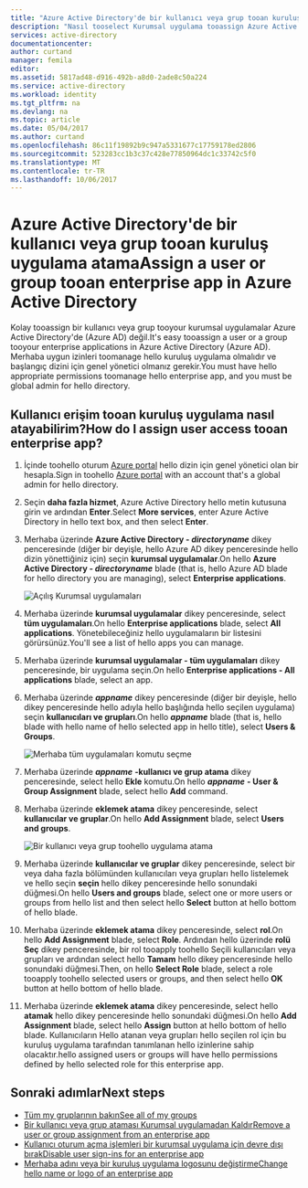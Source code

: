 ```yaml
---
title: "Azure Active Directory'de bir kullanıcı veya grup tooan kuruluş uygulama aaaAssign | Microsoft Docs"
description: "Nasıl tooselect Kurumsal uygulama tooassign Azure Active Directory'de bir kullanıcı veya grup tooit"
services: active-directory
documentationcenter: 
author: curtand
manager: femila
editor: 
ms.assetid: 5817ad48-d916-492b-a8d0-2ade8c50a224
ms.service: active-directory
ms.workload: identity
ms.tgt_pltfrm: na
ms.devlang: na
ms.topic: article
ms.date: 05/04/2017
ms.author: curtand
ms.openlocfilehash: 86c11f19892b9c947a5331677c17759178ed2806
ms.sourcegitcommit: 523283cc1b3c37c428e77850964dc1c33742c5f0
ms.translationtype: MT
ms.contentlocale: tr-TR
ms.lasthandoff: 10/06/2017
---
```

# <a name="assign-a-user-or-group-tooan-enterprise-app-in-azure-active-directory"></a><span data-ttu-id="e6563-103">Azure Active Directory'de bir kullanıcı veya grup tooan kuruluş uygulama atama</span><span class="sxs-lookup"><span data-stu-id="e6563-103">Assign a user or group tooan enterprise app in Azure Active Directory</span></span>
<span data-ttu-id="e6563-104">Kolay tooassign bir kullanıcı veya grup tooyour kurumsal uygulamalar Azure Active Directory'de (Azure AD) değil.</span><span class="sxs-lookup"><span data-stu-id="e6563-104">It's easy tooassign a user or a group tooyour enterprise applications in Azure Active Directory (Azure AD).</span></span> <span data-ttu-id="e6563-105">Merhaba uygun izinleri toomanage hello kuruluş uygulama olmalıdır ve başlangıç dizini için genel yönetici olmanız gerekir.</span><span class="sxs-lookup"><span data-stu-id="e6563-105">You must have hello appropriate permissions toomanage hello enterprise app, and you must be global admin for hello directory.</span></span>

## <a name="how-do-i-assign-user-access-tooan-enterprise-app"></a><span data-ttu-id="e6563-106">Kullanıcı erişim tooan kuruluş uygulama nasıl atayabilirim?</span><span class="sxs-lookup"><span data-stu-id="e6563-106">How do I assign user access tooan enterprise app?</span></span>
1. <span data-ttu-id="e6563-107">İçinde toohello oturum [Azure portal](https://portal.azure.com) hello dizin için genel yönetici olan bir hesapla.</span><span class="sxs-lookup"><span data-stu-id="e6563-107">Sign in toohello [Azure portal](https://portal.azure.com) with an account that's a global admin for hello directory.</span></span>
2. <span data-ttu-id="e6563-108">Seçin **daha fazla hizmet**, Azure Active Directory hello metin kutusuna girin ve ardından **Enter**.</span><span class="sxs-lookup"><span data-stu-id="e6563-108">Select **More services**, enter Azure Active Directory in hello text box, and then select **Enter**.</span></span>
3. <span data-ttu-id="e6563-109">Merhaba üzerinde **Azure Active Directory - *directoryname***  dikey penceresinde (diğer bir deyişle, hello Azure AD dikey penceresinde hello dizin yönettiğiniz için) seçin **kurumsal uygulamalar**.</span><span class="sxs-lookup"><span data-stu-id="e6563-109">On hello **Azure Active Directory - *directoryname*** blade (that is, hello Azure AD blade for hello directory you are managing), select **Enterprise applications**.</span></span>

    ![Açılış Kurumsal uygulamaları](./media/active-directory-coreapps-assign-user-azure-portal/open-enterprise-apps.png)
4. <span data-ttu-id="e6563-111">Merhaba üzerinde **kurumsal uygulamalar** dikey penceresinde, select **tüm uygulamaları**.</span><span class="sxs-lookup"><span data-stu-id="e6563-111">On hello **Enterprise applications** blade, select **All applications**.</span></span> <span data-ttu-id="e6563-112">Yönetebileceğiniz hello uygulamaların bir listesini görürsünüz.</span><span class="sxs-lookup"><span data-stu-id="e6563-112">You'll see a list of hello apps you can manage.</span></span>
5. <span data-ttu-id="e6563-113">Merhaba üzerinde **kurumsal uygulamalar - tüm uygulamaları** dikey penceresinde, bir uygulama seçin.</span><span class="sxs-lookup"><span data-stu-id="e6563-113">On hello **Enterprise applications - All applications** blade, select an app.</span></span>
6. <span data-ttu-id="e6563-114">Merhaba üzerinde ***appname*** dikey penceresinde (diğer bir deyişle, hello dikey penceresinde hello adıyla hello başlığında hello seçilen uygulama) seçin **kullanıcıları ve grupları**.</span><span class="sxs-lookup"><span data-stu-id="e6563-114">On hello ***appname*** blade (that is, hello blade with hello name of hello selected app in hello title), select **Users & Groups**.</span></span>

    ![Merhaba tüm uygulamaları komutu seçme](./media/active-directory-coreapps-assign-user-azure-portal/select-app-users.png)
7. <span data-ttu-id="e6563-116">Merhaba üzerinde ***appname*** **-kullanıcı ve grup atama** dikey penceresinde, select hello **Ekle** komutu.</span><span class="sxs-lookup"><span data-stu-id="e6563-116">On hello ***appname*** **- User & Group Assignment** blade, select hello **Add** command.</span></span>
8. <span data-ttu-id="e6563-117">Merhaba üzerinde **eklemek atama** dikey penceresinde, select **kullanıcılar ve gruplar**.</span><span class="sxs-lookup"><span data-stu-id="e6563-117">On hello **Add Assignment** blade, select **Users and groups**.</span></span>

    ![Bir kullanıcı veya grup toohello uygulama atama](./media/active-directory-coreapps-assign-user-azure-portal/assign-users.png)
9. <span data-ttu-id="e6563-119">Merhaba üzerinde **kullanıcılar ve gruplar** dikey penceresinde, select bir veya daha fazla bölümünden kullanıcıları veya grupları hello listelemek ve hello seçin **seçin** hello dikey penceresinde hello sonundaki düğmesi.</span><span class="sxs-lookup"><span data-stu-id="e6563-119">On hello **Users and groups** blade, select one or more users or groups from hello list and then select hello **Select** button at hello bottom of hello blade.</span></span>
10. <span data-ttu-id="e6563-120">Merhaba üzerinde **eklemek atama** dikey penceresinde, select **rol**.</span><span class="sxs-lookup"><span data-stu-id="e6563-120">On hello **Add Assignment** blade, select **Role**.</span></span> <span data-ttu-id="e6563-121">Ardından hello üzerinde **rolü Seç** dikey penceresinde, bir rol tooapply toohello Seçili kullanıcıları veya grupları ve ardından select hello **Tamam** hello dikey penceresinde hello sonundaki düğmesi.</span><span class="sxs-lookup"><span data-stu-id="e6563-121">Then, on hello **Select Role** blade, select a role tooapply toohello selected users or groups, and then select hello **OK** button at hello bottom of hello blade.</span></span>
11. <span data-ttu-id="e6563-122">Merhaba üzerinde **eklemek atama** dikey penceresinde, select hello **atamak** hello dikey penceresinde hello sonundaki düğmesi.</span><span class="sxs-lookup"><span data-stu-id="e6563-122">On hello **Add Assignment** blade, select hello **Assign** button at hello bottom of hello blade.</span></span> <span data-ttu-id="e6563-123">Kullanıcıların Hello atanan veya grupları hello seçilen rol için bu kuruluş uygulama tarafından tanımlanan hello izinlerine sahip olacaktır.</span><span class="sxs-lookup"><span data-stu-id="e6563-123">hello assigned users or groups will have hello permissions defined by hello selected role for this enterprise app.</span></span>

## <a name="next-steps"></a><span data-ttu-id="e6563-124">Sonraki adımlar</span><span class="sxs-lookup"><span data-stu-id="e6563-124">Next steps</span></span>
* [<span data-ttu-id="e6563-125">Tüm my gruplarının bakın</span><span class="sxs-lookup"><span data-stu-id="e6563-125">See all of my groups</span></span>](active-directory-groups-view-azure-portal.md)
* [<span data-ttu-id="e6563-126">Bir kullanıcı veya grup ataması Kurumsal uygulamadan Kaldır</span><span class="sxs-lookup"><span data-stu-id="e6563-126">Remove a user or group assignment from an enterprise app</span></span>](active-directory-coreapps-remove-assignment-azure-portal.md)
* [<span data-ttu-id="e6563-127">Kullanıcı oturum açma işlemleri bir kurumsal uygulama için devre dışı bırak</span><span class="sxs-lookup"><span data-stu-id="e6563-127">Disable user sign-ins for an enterprise app</span></span>](active-directory-coreapps-disable-app-azure-portal.md)
* [<span data-ttu-id="e6563-128">Merhaba adını veya bir kuruluş uygulama logosunu değiştirme</span><span class="sxs-lookup"><span data-stu-id="e6563-128">Change hello name or logo of an enterprise app</span></span>](active-directory-coreapps-change-app-logo-user-azure-portal.md)
